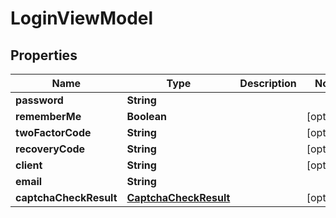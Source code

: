 # LoginViewModel

## Properties
Name | Type | Description | Notes
------------ | ------------- | ------------- | -------------
**password** | **String** |  | 
**rememberMe** | **Boolean** |  |  [optional]
**twoFactorCode** | **String** |  |  [optional]
**recoveryCode** | **String** |  |  [optional]
**client** | **String** |  |  [optional]
**email** | **String** |  | 
**captchaCheckResult** | [**CaptchaCheckResult**](CaptchaCheckResult.md) |  |  [optional]
